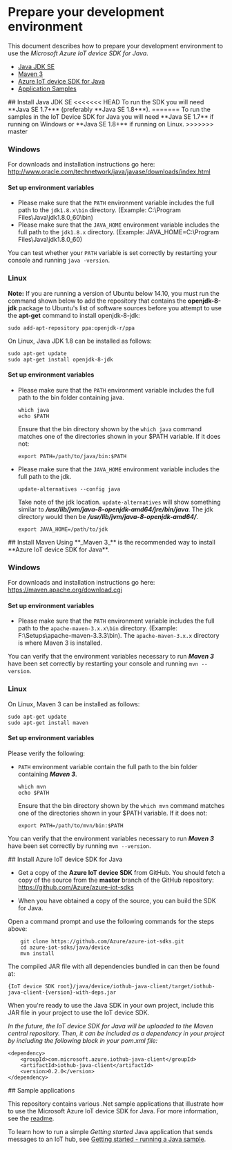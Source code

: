 # Prepare your development environment

This document describes how to prepare your development environment to use the *Microsoft Azure IoT device SDK for Java*.

- [Java JDK SE](#installjava)
- [Maven 3](#installmaven)
- [Azure IoT device SDK for Java](#installiot)
- [Application Samples](#samplecode)

<a name="installjava"/>
## Install Java JDK SE
<<<<<<< HEAD
To run the SDK you will need **Java SE 1.7+** (preferably **Java SE 1.8+**).
=======
To run the samples in the IoT Device SDK for Java you will need **Java SE 1.7** if running on Windows or **Java SE 1.8+** if running on Linux.
>>>>>>> master

### Windows
For downloads and installation instructions go here: http://www.oracle.com/technetwork/java/javase/downloads/index.html

#### Set up environment variables
- Please make sure that the `PATH` environment variable includes the full path to the `jdk1.8.x\bin` directory. (Example: C:\\Program Files\\Java\\jdk1.8.0_60\\bin)
- Please make sure that the `JAVA_HOME` environment variable includes the full path to the `jdk1.8.x` directory. (Example: JAVA_HOME=C:\\Program Files\\Java\\jdk1.8.0_60)

You can test whether your `PATH` variable is set correctly by restarting your console and running `java -version`.

### Linux

**Note:** If you are running a version of Ubuntu below 14.10, you must run the command shown below to add the repository that contains the **openjdk-8-jdk** package to Ubuntu's list of software sources before you attempt to use the **apt-get** command to install openjdk-8-jdk:

```
sudo add-apt-repository ppa:openjdk-r/ppa
```


On Linux, Java JDK 1.8 can be installed as follows:

```
sudo apt-get update
sudo apt-get install openjdk-8-jdk
```

#### Set up environment variables
- Please make sure that the `PATH` environment variable includes the full path to the bin folder containing java.

	```
	which java
	echo $PATH
	```
	Ensure that the bin directory shown by the ```which java``` command matches one of the directories shown in your $PATH variable.
	If it does not:
	```
	export PATH=/path/to/java/bin:$PATH
	```

- Please make sure that the `JAVA_HOME` environment variable includes the full path to the jdk.

	```
	update-alternatives --config java
	```
	Take note of the jdk location. ```update-alternatives``` will show something similar to ***/usr/lib/jvm/java-8-openjdk-amd64/jre/bin/java***. The jdk directory would then be ***/usr/lib/jvm/java-8-openjdk-amd64/***.

	```
	export JAVA_HOME=/path/to/jdk
	```


<a name="installmaven"/>
## Install Maven
Using **_Maven 3_** is the recommended way to install **Azure IoT device SDK for Java**.

### Windows
For downloads and installation instructions go here: https://maven.apache.org/download.cgi

#### Set up environment variables
- Please make sure that the `PATH` environment variable includes the full path to the `apache-maven-3.x.x\bin` directory. (Example: F:\\Setups\\apache-maven-3.3.3\\bin). The `apache-maven-3.x.x` directory is where Maven 3 is installed.

You can verify that the environment variables necessary to run **_Maven 3_** have been set correctly by restarting your console and running `mvn --version`.

### Linux
On Linux, Maven 3 can be installed as follows:

```
sudo apt-get update
sudo apt-get install maven
```

#### Set up environment variables

Please verify the following:

- `PATH` environment variable contain the full path to the bin folder containing **_Maven 3_**.

	```
	which mvn
	echo $PATH
	```
	Ensure that the bin directory shown by the ```which mvn``` command matches one of the directories shown in your $PATH variable.
	If it does not:
	```
	export PATH=/path/to/mvn/bin:$PATH
	```

You can verify that the environment variables necessary to run **_Maven 3_** have been set correctly by running `mvn --version`.

<a name="installiot"/>
## Install Azure IoT device SDK for Java

- Get a copy of the **Azure IoT device SDK** from GitHub. You should fetch a copy of the source from the **master** branch of the GitHub repository: <https://github.com/Azure/azure-iot-sdks>

- When you have obtained a copy of the source, you can build the SDK for Java.

Open a command prompt and use the following commands for the steps above:

```
	git clone https://github.com/Azure/azure-iot-sdks.git
	cd azure-iot-sdks/java/device
	mvn install
```

The compiled JAR file with all dependencies bundled in can then be found at:

```
{IoT device SDK root}/java/device/iothub-java-client/target/iothub-java-client-{version}-with-deps.jar
```

When you're ready to use the Java SDK in your own project, include this JAR file in your project to use the IoT device SDK.

_In the future, the IoT device SDK for Java will be uploaded to the Maven central repository.
Then, it can be included as a dependency in your project by including the following block
in your pom.xml file:_

```
<dependency>
    <groupId>com.microsoft.azure.iothub-java-client</groupId>
    <artifactId>iothub-java-client</artifactId>
    <version>0.2.0</version>
</dependency>
```

<a name="samplecode">
## Sample applications

This repository contains various .Net sample applications that illustrate how to use the Microsoft Azure IoT device SDK for Java. For more information, see the [readme][readme].

To learn how to run a simple *Getting started* Java application that sends messages to an IoT hub, see [Getting started - running a Java sample][lnk-getstarted].

[readme]: ../readme.md
[lnk-getstarted]: run_sample_on_java.md
